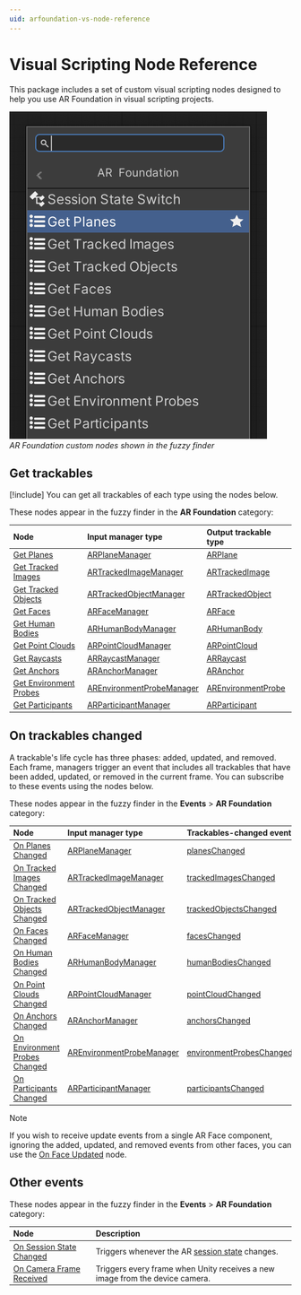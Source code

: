 ```yaml
---
uid: arfoundation-vs-node-reference
---
```

# Visual Scripting Node Reference

This package includes a set of custom visual scripting nodes designed to help you use AR Foundation in visual scripting projects.

![Fuzzy finder](../../images/visual-scripting/vs-fuzzy-finder.png)<br/>*AR Foundation custom nodes shown in the fuzzy finder*

## Get trackables

[!include[](../../snippets/trackable-definition.md)] You can get all trackables of each type using the nodes below.

These nodes appear in the fuzzy finder in the **AR Foundation** category:

| Node | Input manager type | Output trackable type |
| :--- | :----------------- | :-------------------- |
| [Get Planes](xref:arfoundation-vs-node-get-planes) | [ARPlaneManager](xref:arfoundation-plane-detection#ar-plane-manager-component) | [ARPlane](xref:UnityEngine.XR.ARFoundation.ARPlane) |
| [Get Tracked Images](xref:arfoundation-vs-node-get-tracked-images) | [ARTrackedImageManager](xref:arfoundation-image-tracking#ar-tracked-image-manager-component) | [ARTrackedImage](xref:UnityEngine.XR.ARFoundation.ARTrackedImage) |
| [Get Tracked Objects](xref:arfoundation-vs-node-get-tracked-objects) | [ARTrackedObjectManager](xref:arfoundation-object-tracking#ar-tracked-object-manager-component) | [ARTrackedObject](xref:UnityEngine.XR.ARFoundation.ARTrackedObject) |
| [Get Faces](xref:arfoundation-vs-node-get-faces) | [ARFaceManager](xref:arfoundation-face-tracking#ar-face-manager-component) | [ARFace](xref:UnityEngine.XR.ARFoundation.ARFace) |
| [Get Human Bodies](xref:arfoundation-vs-node-get-human-bodies) | [ARHumanBodyManager](xref:arfoundation-body-tracking#ar-human-body-manager-component) | [ARHumanBody](xref:UnityEngine.XR.ARFoundation.ARHumanBody) |
| [Get Point Clouds](xref:arfoundation-vs-node-get-point-clouds) | [ARPointCloudManager](xref:arfoundation-point-clouds#ar-point-cloud-manager-component) | [ARPointCloud](xref:UnityEngine.XR.ARFoundation.ARPointCloud) |
| [Get Raycasts](xref:arfoundation-vs-node-get-raycasts) | [ARRaycastManager](xref:arfoundation-raycasts#ar-raycast-manager-component) | [ARRaycast](xref:UnityEngine.XR.ARFoundation.ARRaycast) |
| [Get Anchors](xref:arfoundation-vs-node-get-anchors) | [ARAnchorManager](xref:arfoundation-anchors#ar-anchor-manager-component) | [ARAnchor](xref:UnityEngine.XR.ARFoundation.ARAnchor) |
| [Get Environment Probes](xref:arfoundation-vs-node-get-environment-probes) | [AREnvironmentProbeManager](xref:arfoundation-environment-probes#ar-environment-probe-manager-component) | [AREnvironmentProbe](xref:UnityEngine.XR.ARFoundation.AREnvironmentProbe) |
| [Get Participants](xref:arfoundation-vs-node-get-participants) | [ARParticipantManager](xref:arfoundation-participant-tracking#ar-participant-manager-component) | [ARParticipant](xref:UnityEngine.XR.ARFoundation.ARParticipant) |

## On trackables changed

A trackable's life cycle has three phases: added, updated, and removed. Each frame, managers trigger an event that includes all trackables that have been added, updated, or removed in the current frame. You can subscribe to these events using the nodes below.

These nodes appear in the fuzzy finder in the **Events** > **AR Foundation** category:

| Node | Input manager type | Trackables-changed event |
| :--- | :----------------- | :----------------------- |
| [On Planes Changed](xref:arfoundation-vs-node-on-planes-changed) | [ARPlaneManager](xref:arfoundation-plane-detection#ar-plane-manager-component) | [planesChanged](xref:UnityEngine.XR.ARFoundation.ARPlaneManager.planesChanged) |
| [On Tracked Images Changed](xref:arfoundation-vs-node-on-tracked-images-changed) | [ARTrackedImageManager](xref:arfoundation-image-tracking#ar-tracked-image-manager-component) | [trackedImagesChanged](xref:UnityEngine.XR.ARFoundation.ARTrackedImageManager.trackedImagesChanged) |
| [On Tracked Objects Changed](xref:arfoundation-vs-node-on-tracked-objects-changed) | [ARTrackedObjectManager](xref:arfoundation-object-tracking#ar-tracked-object-manager-component) | [trackedObjectsChanged](xref:UnityEngine.XR.ARFoundation.ARTrackedObjectManager.trackedObjectsChanged) |
| [On Faces Changed](xref:arfoundation-vs-node-on-faces-changed) | [ARFaceManager](xref:arfoundation-face-tracking#ar-face-manager-component) | [facesChanged](xref:UnityEngine.XR.ARFoundation.ARFaceManager.facesChanged) |
| [On Human Bodies Changed](xref:arfoundation-vs-node-on-human-bodies-changed) | [ARHumanBodyManager](xref:arfoundation-body-tracking#ar-human-body-manager-component) | [humanBodiesChanged](xref:UnityEngine.XR.ARFoundation.ARHumanBodyManager.humanBodiesChanged) |
| [On Point Clouds Changed](xref:arfoundation-vs-node-on-point-clouds-changed) | [ARPointCloudManager](xref:arfoundation-point-clouds#ar-point-cloud-manager-component) | [pointCloudChanged](xref:UnityEngine.XR.ARFoundation.ARPointCloudManager.pointCloudsChanged) |
| [On Anchors Changed](xref:arfoundation-vs-node-on-anchors-changed) | [ARAnchorManager](xref:arfoundation-anchors#ar-anchor-manager-component) | [anchorsChanged](xref:UnityEngine.XR.ARFoundation.ARAnchorManager.anchorsChanged) |
| [On Environment Probes Changed](xref:arfoundation-vs-node-on-environment-probes-changed) | [AREnvironmentProbeManager](xref:arfoundation-environment-probes#ar-environment-probe-manager-component) | [environmentProbesChanged](xref:UnityEngine.XR.ARFoundation.AREnvironmentProbeManager.environmentProbesChanged) |
| [On Participants Changed](xref:arfoundation-vs-node-on-participants-changed) | [ARParticipantManager](xref:arfoundation-participant-tracking#ar-participant-manager-component) | [participantsChanged](xref:UnityEngine.XR.ARFoundation.ARParticipantManager.participantsChanged) |

> [!NOTE]
> If you wish to receive update events from a single AR Face component, ignoring the added, updated, and removed events from other faces, you can use the [On Face Updated](xref:arfoundation-vs-node-on-face-updated) node.

## Other events

These nodes appear in the fuzzy finder in the **Events** > **AR Foundation** category:

| Node | Description |
| :--- | :---------- |
| [On Session State Changed](xref:arfoundation-vs-node-on-session-state-changed) | Triggers whenever the AR [session state](xref:arfoundation-session#session-state) changes. |
| [On Camera Frame Received](xref:arfoundation-vs-node-on-camera-frame-received) | Triggers every frame when Unity receives a new image from the device camera. |